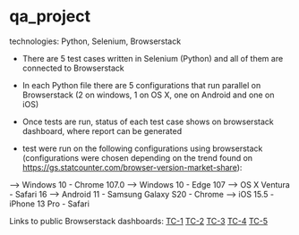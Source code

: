 # qa_project

technologies: Python, Selenium, Browserstack

- There are 5 test cases written in Selenium (Python) and all of them are connected to Browserstack
- In each Python file there are 5 configurations that run parallel on Browserstack (2 on windows, 1 on OS X, one on Android and one on iOS)
- Once tests are run, status of each test case shows on browserstack dashboard, where report can be generated

- test were run on the following configurations using browserstack (configurations were chosen depending on the trend found on https://gs.statcounter.com/browser-version-market-share):

--> Windows 10 - Chrome 107.0
--> Windows 10 - Edge 107
--> OS X Ventura - Safari 16
--> Android 11 - Samsung Galaxy S20 - Chrome
--> iOS 15.5 - iPhone 13 Pro - Safari

Links to public Browserstack dashboards:
[TC-1](https://automate.browserstack.com/dashboard/v2/public-build/Y2VHWkZTZG1IUXhldTNiYjA2M2ZqSm1Lc2duMXZ1WktLaFRDVnVKaVBZRlJtcnMzQnIrdGhjc2ZZVVIyQnVRSURZelNhcHQrT0hvc1JNRHQvTmhFalE9PS0tSDNXUHFFdERhdWRCdnBnbmhPQlJsdz09--8c06e1f17b90c08db16b8043b8660d4100c9a83d)
[TC-2](https://automate.browserstack.com/dashboard/v2/public-build/ZGJxWnN2T1VwNW1NNWNUdzRWUm9ZZS85emxZZE9hR1VPNTNpUkpYTWsvWncrbS9kOEFEaFF0aGpGdzJmZ1JDTkNyQzZQZkppYktlQlNTR1VPMmVIOWc9PS0tcjNuREhMWHlDT3ZLSFdSZmgreFY5Zz09--57137bf197ea7ba9103ea66cf37e192ad4ea0371)
[TC-3](https://automate.browserstack.com/dashboard/v2/public-build/Um1vNmpURUJNOG5kOFVmK283TE40eDJaN25tdDRPU3F5RjBMQ0g1cWhTYS96L3hhUG9COG1SNVJrdE8vSTlMbE1jSmhjVXNKVE9EMlR1TDNkeUhWeXc9PS0tVHFzZk5HemtQeFVKR2c4OG11YkJoUT09--f73efabd4e9b3d743904c72231d8f8a3d53b724c)
[TC-4](https://automate.browserstack.com/dashboard/v2/public-build/Y3l0VW10dkN3T2MxU2ZWWjQ0KzRnVXhNK0t5aUR4VWRSU3Ewb0RydjVXVWJiU2ZrbjlvcWtINk43OERKT1hkRTNVOUttbld3YlZMUTBlYUROQ0lYNFE9PS0tS3BleUxneTlGQjBJclg0RERWTUJRdz09--f23b0a0e99ae4b16cb7eede18ea13592267d76e0)
[TC-5](https://automate.browserstack.com/dashboard/v2/public-build/dGViaWVONG9EWU9BaTBReC91czRkQmZxMkZ4UnFlNlRjVzRWMWIyakd5NlU0MUpmbFdlYjFmT2pzbXcrR0RXbG1mZWFkcEp1aEphTUFKMGxtT3g2WEE9PS0tRS84b1BIQnYwTDJuV1pGTVhsbGVFUT09--f586a7adc315d6d1d05263cc0a7265d05a98dd18)
